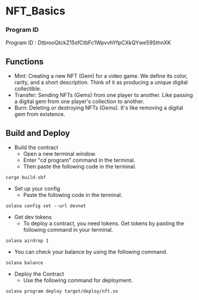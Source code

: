 # NFT_Basics

### Program ID
Program ID : DtbrooQtckZ15sfCtbFc1WpvvhYfpCXkQYwe59SthnXK

## Functions
* Mint: Creating a new NFT (Gem) for a video game. We define its color, rarity, and a short description. Think of it as producing a unique digital collectible.
* Transfer: Sending NFTs (Gems) from one player to another. Like passing a digital gem from one player's collection to another.
* Burn: Deleting or destroying NFTs (Gems). It's like removing a digital gem from existence.

## Build and Deploy
* Build the contract
  * Open a new terminal window.
  * Enter "cd program" command in the terminal.
  * Then paste the following code in the terminal.
```
cargo build-sbf
```
* Set up your config
  * Paste the following code in the terminal.
```
solana config set --url devnet
```
* Get dev tokens
  * To deploy a contract, you need tokens. Get tokens by pasting the following command in your terminal.
```
solana airdrop 1 
```
* You can check your balance by using the following command.
```
solana balance
```
* Deploy the Contract
  * Use the following command for deployment.
```
solana program deploy target/deploy/nft.so 
```
